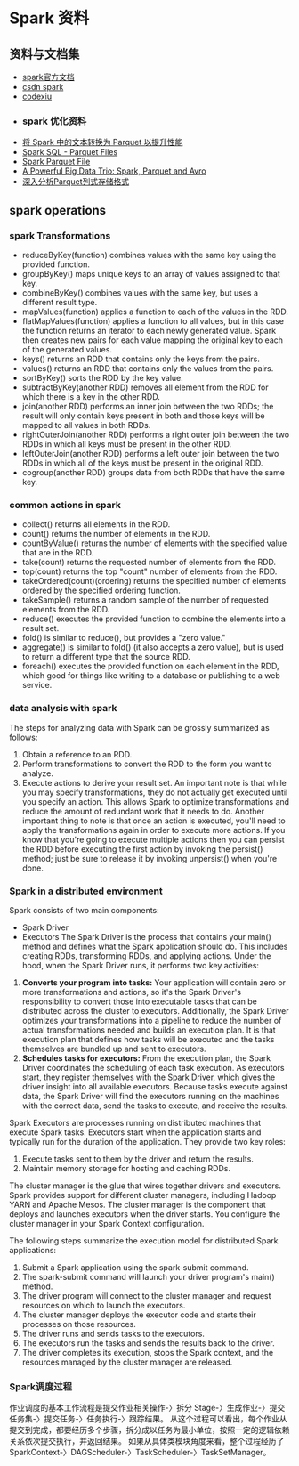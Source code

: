 # Spark 资料
## 资料与文档集
- [spark官方文档](http://spark.apache.org/)
- [csdn spark](http://spark.csdn.net/)
- [codexiu](http://www.codexiu.cn/spark/2/)
- ### spark 优化资料
- [将 Spark 中的文本转换为 Parquet 以提升性能](http://www.ibm.com/developerworks/cn/analytics/blog/ba-parquet-for-spark-sql/index.html)
- [Spark SQL - Parquet Files](http://www.tutorialspoint.com/spark_sql/spark_sql_parquet_files.htm)
- [Spark Parquet File](https://endymecy.gitbooks.io/spark-programming-guide-zh-cn/content/spark-sql/data-sources/parquet-files.html)
- [A Powerful Big Data Trio: Spark, Parquet and Avro](http://zenfractal.com/2013/08/21/a-powerful-big-data-trio/)
- [深入分析Parquet列式存储格式](http://www.infoq.com/cn/articles/in-depth-analysis-of-parquet-column-storage-format)
## spark operations

### spark Transformations
- reduceByKey(function) combines values with the same key using the provided function.
- groupByKey() maps unique keys to an array of values assigned to that key.
- combineByKey() combines values with the same key, but uses a different result type.
- mapValues(function) applies a function to each of the values in the RDD.
- flatMapValues(function) applies a function to all values, but in this case the function returns an iterator to each newly generated value.
Spark then creates new pairs for each value mapping the original key to each of the generated values.
- keys() returns an RDD that contains only the keys from the pairs.
- values() returns an RDD that contains only the values from the pairs.
- sortByKey() sorts the RDD by the key value.
- subtractByKey(another RDD) removes all element from the RDD for which there is a key in the other RDD.
- join(another RDD) performs an inner join between the two RDDs; the result will only contain keys present in both and those keys will be mapped to all values in both RDDs.
- rightOuterJoin(another RDD) performs a right outer join between the two RDDs in which all keys must be present in the other RDD.
- leftOuterJoin(another RDD) performs a left outer join between the two RDDs in which all of the keys must be present in the original RDD.
- cogroup(another RDD) groups data from both RDDs that have the same key.

### common actions in spark
- collect() returns all elements in the RDD.
- count() returns the number of elements in the RDD.
- countByValue() returns the number of elements with the specified value that are in the RDD.
- take(count) returns the requested number of elements from the RDD.
- top(count) returns the top "count" number of elements from the RDD.
- takeOrdered(count)(ordering) returns the specified number of elements ordered by the specified ordering function.
- takeSample() returns a random sample of the number of requested elements from the RDD.
- reduce() executes the provided function to combine the elements into a result set.
- fold() is similar to reduce(), but provides a "zero value."
- aggregate() is similar to fold() (it also accepts a zero value), but is used to return a different type that the source RDD.
- foreach() executes the provided function on each element in the RDD, which good for things like writing to a database or publishing to a web service.

### data analysis with spark
The steps for analyzing data with Spark can be grossly summarized as follows:

1. Obtain a reference to an RDD.
2. Perform transformations to convert the RDD to the form you want to analyze.
3. Execute actions to derive your result set.
An important note is that while you may specify transformations, they do not actually get executed until you specify an action.
This allows Spark to optimize transformations and reduce the amount of redundant work that it needs to do. Another important thing to note is that once an action is executed, you'll need to apply the transformations again in order to execute more actions.
If you know that you're going to execute multiple actions then you can persist the RDD before executing the first action by invoking the persist() method; just be sure to release it by invoking unpersist() when you're done.

### Spark in a distributed environment
Spark consists of two main components:

- Spark Driver
- Executors
The Spark Driver is the process that contains your main() method and defines what the Spark application should do.
 This includes creating RDDs, transforming RDDs, and applying actions. Under the hood, when the Spark Driver runs, it performs two key activities:

1. **Converts your program into tasks:** Your application will contain zero or more transformations and actions, so it's the Spark Driver's responsibility to convert those into executable tasks that can be distributed across the cluster to executors.
Additionally, the Spark Driver optimizes your transformations into a pipeline to reduce the number of actual transformations needed and builds an execution plan. It is that execution plan that defines how tasks will be executed and the tasks themselves are bundled up and sent to executors.
2. **Schedules tasks for executors:** From the execution plan, the Spark Driver coordinates the scheduling of each task execution. As executors start, they register themselves with the Spark Driver, which gives the driver insight into all available executors.
 Because tasks execute against data, the Spark Driver will find the executors running on the machines with the correct data, send the tasks to execute, and receive the results.

Spark Executors are processes running on distributed machines that execute Spark tasks. Executors start when the application starts and typically run for the duration of the application. They provide two key roles:

1. Execute tasks sent to them by the driver and return the results.
2. Maintain memory storage for hosting and caching RDDs.

The cluster manager is the glue that wires together drivers and executors. Spark provides support for different cluster managers, including Hadoop YARN and Apache Mesos. The cluster manager is the component that deploys and launches executors when the driver starts. You configure the cluster manager in your Spark Context configuration.

The following steps summarize the execution model for distributed Spark applications:

1. Submit a Spark application using the spark-submit command.
2. The spark-submit command will launch your driver program's main() method.
3. The driver program will connect to the cluster manager and request resources on which to launch the executors.
4. The cluster manager deploys the executor code and starts their processes on those resources.
5. The driver runs and sends tasks to the executors.
6. The executors run the tasks and sends the results back to the driver.
7. The driver completes its execution, stops the Spark context, and the resources managed by the cluster manager are released.


### Spark调度过程
作业调度的基本工作流程是提交作业相关操作-〉拆分 Stage-〉生成作业-〉提交任务集-〉提交任务-〉任务执行-〉跟踪结果。
从这个过程可以看出，每个作业从提交到完成，都要经历多个步骤，拆分成以任务为最小单位，按照一定的逻辑依赖关系依次提交执行，并返回结果。
如果从具体类模块角度来看，整个过程经历了 SparkContext-〉DAGScheduler-〉TaskScheduler-〉TaskSetManager。